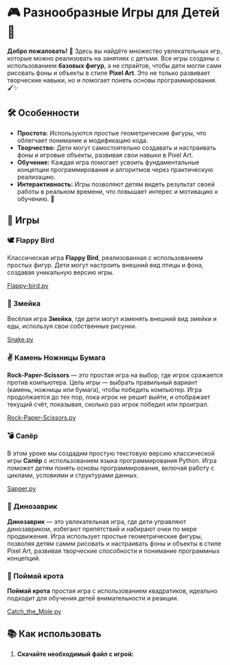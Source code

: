 # 🎮 Разнообразные Игры для Детей 🎨

**Добро пожаловать!** 🚀 Здесь вы найдёте множество увлекательных игр, которые можно реализовать на занятиях с детьми. Все игры созданы с использованием **базовых фигур**, а не спрайтов, чтобы дети могли сами рисовать фоны и объекты в стиле **Pixel Art**. Это не только развивает творческие навыки, но и помогает понять основы программирования. 🖌️✨

## 🛠️ Особенности

- **Простота:** Используются простые геометрические фигуры, что облегчает понимание и модификацию кода.
- **Творчество:** Дети могут самостоятельно создавать и настраивать фоны и игровые объекты, развивая свои навыки в Pixel Art.
- **Обучение:** Каждая игра помогает усвоить фундаментальные концепции программирования и алгоритмов через практическую реализацию.
- **Интерактивность:** Игры позволяют детям видеть результат своей работы в реальном времени, что повышает интерес и мотивацию к обучению. 🎯

## 🎲 Игры

### 🕊️ Flappy Bird

Классическая игра **Flappy Bird**, реализованная с использованием простых фигур. Дети могут настроить внешний вид птицы и фона, создавая уникальную версию игры.

[Flappy-bird.py](Flappy-bird.py)

### 🐍 Змейка

Весёлая игра **Змейка**, где дети могут изменять внешний вид змейки и еды, используя свои собственные рисунки.

[Snake.py](Snake.py)

### ✌ Камень Ножницы Бумага

**Rock-Paper-Scissors** — это простая игра на выбор, где игрок сражается против компьютера. Цель игры — выбрать правильный вариант (камень, ножницы или бумага), чтобы победить компьютер. Игра продолжается до тех
пор, пока игрок не решит выйти, и отображает текущий счёт, показывая, сколько раз игрок победил или проиграл.

[Rock-Paper-Scissors.py](Rock-Paper-Scissors.py)

### 💣 Сапёр
В этом уроке мы создадим простую текстовую версию классической игры **Сапёр** с использованием языка программирования Python. Игра поможет детям понять основы программирования, включая работу с циклами, условиями и структурами данных.

[Sapper.py](Sapper.py)

### 🦖 Динозаврик

**Динозаврик** — это увлекательная игра, где дети управляют динозавриком, избегают препятствий и набирают очки по мере продвижения. Игра использует простые геометрические фигуры, позволяя детям самим рисовать и настраивать фоны и объекты в стиле Pixel Art, развивая творческие способности и понимание программных концепций.

### 🥊 Поймай крота

**Поймай крота** простая игра с использованием квадратиков, идеально подходит для обучения детей внимательности и реакции.

[Catch_the_Mole.py](Catch_the_Mole.py)




## 📚 Как использовать

1. **Скачайте необходимый файл с игрой:**


